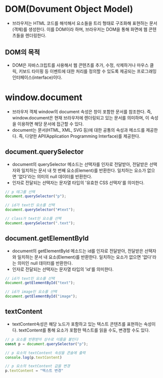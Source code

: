 # DOM(Dovument Object Model)

- 브라우저는 HTML 코드를 해석해서 요소들을 트리 형태로 구조화해 표현하는 문서(객체)를 생성한다. 이를 DOM이라 하며, 브라우저는 DOM을 통해 화면에 웹 콘텐츠들을 렌더링한다.

## DOM의 목적

- DOM은 자바스크립트를 사용해서 웹 콘텐츠를 추가, 수정, 삭제하거나 마우스 클릭, 키보드 타이핑 등 이벤트에 대한 처리를 정의할 수 있도록 제공되는 프로그래밍 인터페이스(interface)이다.

# window.document

- 브라우저 객체 window의 document 속성은 창이 포함한 문서를 참조한다. 즉, window.document은 현재 브라우저에 렌더링되고 있는 문서를 의미하며, 이 속성을 이용하면 해당 문서에 접근할 수 있다.
- document는 문서(HTML, XML, SVG 등)에 대한 공통의 속성과 메소드를 제공한다. 즉, 다양한 API(Application Programming Interface)를 제공한다.

## document.querySelector

- document의 querySelector 메소드는 선택자를 인자로 전달받아, 전달받은 선택자와 일치하는 문서 내 첫 번째 요소(Element)를 반환한다. 일치하는 요소가 없으면 '없다'라는 의미의 null 데이터를 반환한다.
- 인자로 전달되는 선택자는 문자열 타입의 '유효한 CSS 선택자'를 의미한다.

```javascript
// p 태그를 선택
document.querySelector("p");

// id가 text인 요소를 선택
document.querySelector("#text");

// class가 text인 요소를 선택
document.querySelector(".text");
```

## document.getElementById

- document의 getElementById 메소드는 id를 인자로 전달받아, 전달받은 선택자와 일치하는 문서 내 요소(Element)를 반환한다. 일치하는 요소가 없으면 '없다'라는 의미인 null 데이터를 반환한다.
- 인자로 전달되는 선택자는 문자열 타입의 'id'를 의미한다.

```javascript
// id가 text인 요소를 선택
document.getElementById("text");

// id가 image인 요소를 선택
document.getElementById("image");
```

## textContent

- textContent속성은 해당 노드가 포함하고 있는 텍스트 콘텐츠를 표현하는 속성이다. textContent를 통해 요소가 포함한 텍스트를 읽을 수도, 변경할 수도 있다.

```javascript
// p 요소를 반환받아 상수로 이름을 붙인다
const p = document.querySelector("p");

// p 요소의 textContent 속성을 콘솔에 출력
console.log(p.textContent)

// p 요소의 textContent 값을 변경
p.textContent = "텍스트 변경"
```